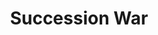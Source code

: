 ---
title:          Succession War
genre:          ancient
chinesetitle:   天命
previoustitle:  Heaven’s Will
episodes:       28
producer:       Chong Wai-Kin
broadcaststart: 2018-12-01
broadcastend:   
website:        
synopsis:       The rise and fall of dynasties and the changing of sovereigns are dictated by the Mandate of Heaven. HESHEN <small>(Ruco Chan)</small> dominates the court, with power in his hands and wealth that rivals the nation. He is a minister that is closer to imperial power than the Emperor. Emperor JIAQING <small>(Shaun Tam)</small> has the title, but no power; he falls victim to the times. He is a ruler that is further from power than ordinary citizens. Within 28 days, a battle between power and righteousness. Ultimately, will man prevail over the heavens, or is the Mandate of Heaven not to be violated?

fullname:       Xiaoherui
identity:       Empress
---